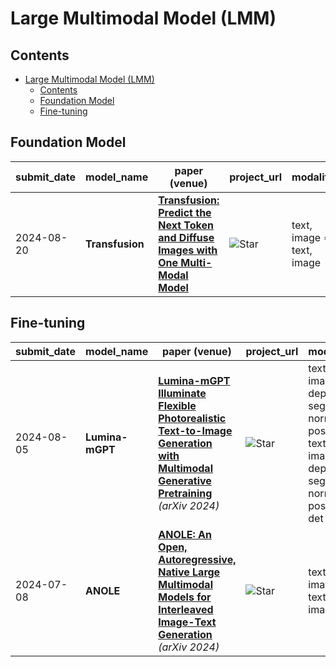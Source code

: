 # Large Multimodal Model (LMM)

## Contents
- [Large Multimodal Model (LMM)](#large-multimodal-model-lmm)
  - [Contents](#contents)
  - [Foundation Model](#foundation-model)
  - [Fine-tuning](#fine-tuning)

## Foundation Model

| submit_date | model_name | paper (venue) | project_url | modality |
| --- | --- | --- | --- | --- |
| 2024-08-20 | **Transfusion** | [**Transfusion: Predict the Next Token and Diffuse Images with One Multi-Modal Model**](https://arxiv.org/pdf/2408.11039) | ![Star](https://img.shields.io/github/stars/lucidrains/transfusion-pytorch.svg?style=social&label=Star) | text, image => text, image |

## Fine-tuning

| submit_date | model_name | paper (venue) | project_url | modality |
| --- | --- | --- | --- | --- |
| 2024-08-05 | **Lumina-mGPT** | [**Lumina-mGPT Illuminate Flexible Photorealistic Text-to-Image Generation with Multimodal Generative Pretraining**](https://arxiv.org/abs/2408.02657) *(arXiv 2024)* |![Star](https://img.shields.io/github/stars/Alpha-VLLM/Lumina-mGPT.svg?style=social&label=Star) | text, image, depth, seg, normal, pose => text, image, depth, seg, normal, pose, det |
| 2024-07-08 | **ANOLE** | [**ANOLE: An Open, Autoregressive, Native Large Multimodal Models for Interleaved Image-Text Generation**](https://arxiv.org/abs/2407.06135) *(arXiv 2024)* | ![Star](https://img.shields.io/github/stars/GAIR-NLP/anole.svg?style=social&label=Star) | text, image => text, image |
